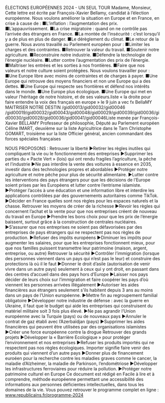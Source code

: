 ÉLECTIONS EUROPÉENNES 2024 - UN SEUL TOUR
Madame, Monsieur,
Cette lettre est écrite par François-Xavier Bellamy, candidat à l’élection européenne.
Nous voulons améliorer la situation en Europe et en France, en crise à cause de :
 ■L’inflation : l’augmentation des prix.
 ■L’appauvrissement.
 ■La crise migratoire : quand on ne contrôle pas l’arrivée des étrangers en France.
 ■La montée de l’insécurité : c’est lorsqu’il y a de plus en plus de danger.
 ■Le dérèglement du climat.
 ■Le retour de la guerre.
Nous avons travaillé au Parlement européen pour :
 ■Limiter les charges et des contraintes.
 ■Retrouver la valeur du travail.
 ■Soutenir notre agriculture.
 ■Reconstruire notre industrie.
 ■Défendre la technologie de l’énergie nucléaire.
 ■Lutter contre l’augmentation des prix de l’énergie.
 ■Maîtriser les entrées et les sorties à nos frontières.
 ■Faire que nos valeurs et notre culture soient protégées.
Nous voulons travailler pour :
 ■Une Europe libre avec moins de contraintes et de charges à payer.
 ■Une Europe qui retrouve des moyens financiers et non une Europe qui a des dettes.
 ■Une Europe qui respecte ses frontières et défend nos intérêts dans le monde.
 ■Une Europe plus écologique.
 ■Une Europe qui met en valeur l’héritage de notre histoire, et de ses valeurs.liste « la droite
pour faire entendre
la voix des français
en europe »   le 9 juin
a vec          fx BellaMY
MAITRISER NOTRE DESTIN
/gid00013/gid00032/gid00046
/gid00019/gid00032/gid00043/gid00048/gid00029/gid00039/gid00036/gid00030/gid00028/gid00036/gid00041/gid00046Liste menée par François-Xavier BELLAMY
Professeur de philosophie,
Député au Parlement européen
Céline IMART, deuxième sur la liste
Agricultrice dans le Tarn
Christophe GOMART, troisième sur la liste
Officier général, ancien commandant des 
forces spéciales françaises

NOUS PROPOSONS :
Retrouver la liberté
 ►Retirer les règles inutiles qui compliquent la 
vie ou le fonctionnement des entreprises
 ►Supprimer les parties du « Pacte Vert » (lois) 
qui ont rendu fragiles l’agriculture, la pêche et 
l’industrie
 ►Ne pas interdire la vente des voitures 
à essence en 2035, investir dans des 
technologies propres et abordables
 ►Protéger notre agriculture et notre pêche pour 
plus de sécurité alimentaire.
 ►Lutter contre les interventions des pays 
étrangers pour que les décisions de l’Europe 
soient prises par les Européens et lutter contre 
l’entrisme islamiste.
 ►Protéger l’accès à une éducation et une 
information libre et interdire les applications 
contrôlées par des gouvernements autoritaires 
comme TikTok.
 ►Décider en France quelles sont nos règles 
pour les espaces naturels et la chasse.
Retrouver les moyens de créer 
de la richesse
 ►Revoir les règles qui concernent l’achat et 
la vente pour que nos entreprises créent de 
nouveau du travail en Europe
 ►Prendre les bons choix pour que les prix 
de l’énergie baissent, surtout grâce à la 
construction de centrales nucléaires.
 ►S’assurer que nos entreprises ne soient pas 
défavorisées par des entreprises de pays 
étrangers qui ne respectent pas nos règles de 
production.
 ►Refuser des impôts européens
 ►Diminuer les impôts pour augmenter les 
salaires, pour que les entreprises fonctionnent 
mieux, pour que nos familles puissent 
transmettre leur patrimoine (maison, argent, 
entreprise, ou autre) Retrouver la sécurité
 ►Contrôler l’immigration (lorsque des personnes 
viennent dans un pays qui n’est pas le leur) et 
construire des protections là où il le faut
 ►Donner le droit d’asile (autorisation de venir 
vivre dans un autre pays) seulement à ceux 
qui y ont droit, en passant dans des centres 
d’accueil dans des pays hors d’Europe
 ►Laisser nos pays décider de leurs choix sur 
l’immigration et faire coopérer les pays d’où 
viennent les personnes arrivées illégalement
 ►Autoriser les aides financières aux étrangers 
seulement s’ils habitent depuis 3 ans au moins 
dans un pays de l’Union européenne.
 ►Mettre fin au regroupement familial obligatoire
 ►Développer notre industrie de défense : avec 
la guerre en Ukraine, il faut que le budget 
qui aide les entreprises qui construisent du 
matériel militaire soit 3 fois plus élevé. 
 ►Ne pas agrandir l’Union européenne avec la 
Turquie (pays) ou de nouveaux pays
 ►Annuler le contrat de gaz établi avec 
l’Azerbaïdjan (pays)
 ►Supprimer les aides financières qui peuvent 
être utilisées par des organisations islamistes
 ►Créer une force européenne contre la drogue
Retrouver des grands projets
 ►Développer la « Barrière Ecologique » pour 
protéger l’environnement et nos entreprises
 ►Refuser les produits importés qui ne 
respectent pas nos règles écologiques. 
Importer signifie faire venir des produits qui 
viennent d’un autre pays
 ►Donner plus de financement euroéen pour la 
recherche contre les maladies graves comme 
le cancer, la maladie d’Alzheimer, la maladie 
de Parkinson, l’endométriose
 ►Développer les infrastructures ferroviaires pour 
réduire la pollution.
 ►Protéger notre patrimoine culturel en Europe
Ce document est rédigé en Facile à lire et à comprendre, méthode européenne 
permettant une accessibilité des informations aux personnes déficientes 
intellectuelles, dans tous les domaines de la vie.
Vous pouvez retrouver le programme complet en ligne : www.republicains.fr/programme-2024

